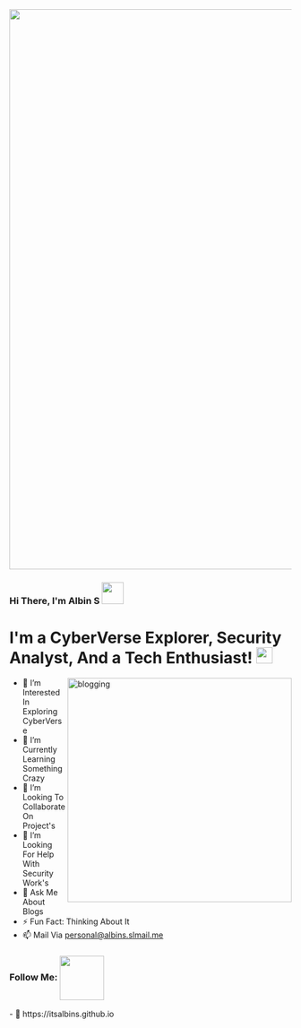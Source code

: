 <img align="center" src="https://user-images.githubusercontent.com/97731157/149611537-e7137858-3f92-412e-8292-2d6233be11bf.gif" width="1000px">


### Hi There, I'm Albin S <img src="https://github.com/TheDudeThatCode/TheDudeThatCode/blob/master/Assets/Hi.gif" width="39px"> 

# I'm a CyberVerse Explorer, Security Analyst, And a Tech Enthusiast! <img src="https://user-images.githubusercontent.com/97731157/149611988-6b1ee263-e194-4b25-ba8d-b213ebf4fd77.gif" width="29px">

<img align="right" src="https://user-images.githubusercontent.com/97731157/149610660-97126214-d97c-4c08-ab7a-e10de2c3fcf3.png" alt="blogging" height="400" />

- 👀 I’m Interested In Exploring CyberVerse
- 🌱 I’m Currently Learning Something Crazy
- 💞️ I’m Looking To Collaborate On Project's
- 🤔 I’m Looking For Help With Security Work's
- 💬 Ask Me About Blogs
- ⚡ Fun Fact: Thinking About It
- 📫 Mail Via personal@albins.slmail.me
<h3 align="left">Follow Me: <img align="center" src="https://user-images.githubusercontent.com/97731157/149611988-6b1ee263-e194-4b25-ba8d-b213ebf4fd77.gif" width="79px"></h3>
- 🔭 https://itsalbins.github.io




